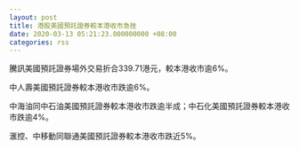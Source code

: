 ```yaml
---
layout: post
title: 港股美國預託證券較本港收市急挫
date: 2020-03-13 05:21:23.000000000 +08:00
categories: rss
---
```


騰訊美國預託證券場外交易折合339.71港元，較本港收市逾6%。

中人壽美國預託證券較本港收市跌逾6%。

中海油同中石油美國預託證券較本港收市跌逾半成；中石化美國預託證券較本港收市跌逾4%。

滙控、中移動同聯通美國預託證券較本港收市跌近5%。
